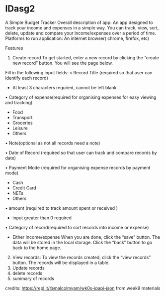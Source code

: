 # IDasg2
A Simple Budget Tracker
Overall description of app:
An app designed to track your income and expenses in a simple way. You can track, view, sort, delete, update and compare your income/expenses over a period of time.
Platforms to run application: An internet browser( chrome, firefox, etc)

Features
1.	Create record
To get started, enter a new record by clicking the “create new record” button. 
You will see the page below.
 
Fill in the following input fields:
•	 Record Title (required so that user can identify each record)
-	At least 3 characters required, cannot be left blank

•	 Category of expense(required for organising expenses for easy viewing and tracking)
-	Food
-	 Transport
-	 Groceries
-	 Leisure
-	 Others

•	Note(optional as not all records need a note)

•	 Date of Record (required so that user can track and compare records by date)

•	Payment Mode (required for organising expense records by payment mode)
-	Cash
-	 Credit Card
-	 NETs
-	 Others

•	amount (required to track amount spent or received )
-	input greater than 0 required

•	Category of record(required to sort records into income or expense)
-	Either Income/expense
When you are done, click the “save” button. The data will be stored in the local storage.
Click the “back” button to go back to the home page.

2.	View records:
To view the records created, click the “view records” button.
The records will be displayed in a table.
3. Update records
4. delete records
5. summary of records


credits:
https://repl.it/@malcolmyam/wk0x-ipapi-json from week9 materials


